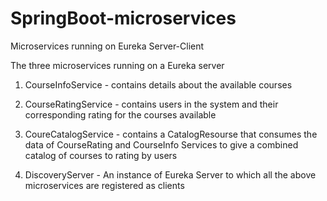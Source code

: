 # SpringBoot-microservices
Microservices running on Eureka Server-Client

The three microservices running on a Eureka server

1. CourseInfoService - contains details about the available courses
2. CourseRatingService - contains users in the system and their corresponding rating for the courses available
3. CoureCatalogService - contains a CatalogResourse that consumes the data of CourseRating and 
                        CourseInfo Services to give a combined catalog of courses to rating by users
                        
4. DiscoveryServer - An instance of Eureka Server to which all the above microservices are registered as clients
                        
                   
